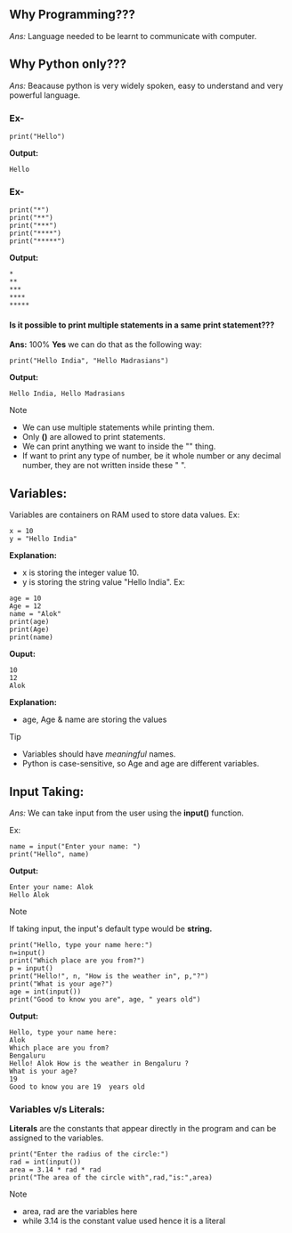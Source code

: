 ## Why Programming???
*Ans:* Language needed to be learnt to communicate with computer.


## Why Python only???
*Ans:* Beacause python is very widely spoken, easy to understand and very powerful language.

### Ex-
```
print("Hello")
```
**Output:** 
```
Hello
```
### Ex-
```
print("*")
print("**")
print("***")
print("****")
print("*****")
```
**Output:** 
```
*
**
***
****
*****
```

#### Is it possible to print multiple statements in a same print statement???
**Ans:**
100% __Yes__ we can do that as the following way:
```
print("Hello India", "Hello Madrasians")
```
**Output:**
```
Hello India, Hello Madrasians
```
>[!NOTE]
>* We can use multiple statements while printing them.
>* Only **()** are allowed to print statements.
>* We can print anything we want to inside the "" thing.
>* If want to print any type of number, be it whole number or any decimal number, they are not written inside these " ".

## Variables:
Variables are containers on RAM used to store data values.
Ex:
```
x = 10
y = "Hello India"
```
**Explanation:**
- x is storing the integer value 10.
- y is storing the string value "Hello India".
Ex:
```
age = 10
Age = 12
name = "Alok"
print(age)
print(Age)
print(name)
```
**Ouput:**
```
10
12
Alok
```
**Explanation:**
- age, Age & name are storing the values
  
>[!TIP]
>* Variables should have _meaningful_ names.
>* Python is case-sensitive, so Age and age are different variables.

## Input Taking:
_Ans:_ We can take input from the user using the **input()** function.

Ex:
```
name = input("Enter your name: ")
print("Hello", name)
```
**Output:**
```
Enter your name: Alok
Hello Alok
```
>[!Note]
>If taking input, the input's default type would be **string.**

```
print("Hello, type your name here:")
n=input()
print("Which place are you from?")
p = input()
print("Hello!", n, "How is the weather in", p,"?")
print("What is your age?")
age = int(input())
print("Good to know you are", age, " years old")
```
**Output:**
```
Hello, type your name here:
Alok
Which place are you from?
Bengaluru
Hello! Alok How is the weather in Bengaluru ?
What is your age?
19
Good to know you are 19  years old
```

### Variables v/s Literals:
**Literals** are the constants that appear directly in the program and can be assigned to the variables.
```
print("Enter the radius of the circle:")
rad = int(input())
area = 3.14 * rad * rad
print("The area of the circle with",rad,"is:",area)
```
>[!Note]
>* area, rad are the variables here
>* while 3.14 is the constant value used hence it is a literal
